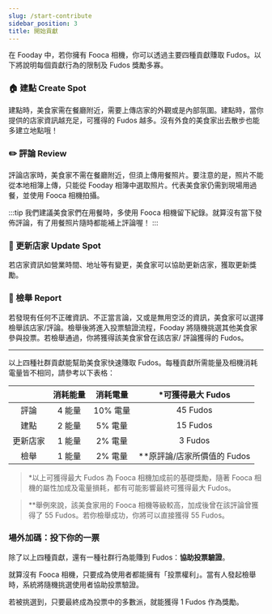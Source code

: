 ```yaml
---
slug: /start-contribute
sidebar_position: 3
title: 開始貢獻
---
```


在 Fooday 中，若你擁有 Fooca 相機，你可以透過主要四種貢獻賺取 Fudos。以下將說明每個貢獻行為的限制及 Fudos 獎勵多寡。

### 🏠 建點 Create Spot
建點時，美食家需在餐廳附近，需要上傳店家的外觀或是內部氛圍。建點時，當你提供的店家資訊越充足，可獲得的 Fudos 越多。沒有外食的美食家出去散步也能多建立地點哦！


### ✏️ 評論 Review
評論店家時，美食家不需在餐廳附近，但須上傳用餐照片。要注意的是，照片不能從本地相簿上傳，只能從 Fooday 相簿中選取照片。代表美食家仍需到現場用過餐，並使用 Fooca 相機拍攝。

:::tip
我們建議美食家們在用餐時，多使用 Fooca 相機留下紀錄。就算沒有當下發佈評論，有了用餐照片隨時都能補上評論喔！
:::


### 👷 更新店家 Update Spot
若店家資訊如營業時間、地址等有變更，美食家可以協助更新店家，獲取更新獎勵。  



### 🚨 檢舉 Report
若發現有任何不正確資訊、不正當言論，又或是無用空泛的資訊，美食家可以選擇檢舉該店家/評論。檢舉後將進入投票驗證流程，Fooday 將隨機挑選其他美食家參與投票。若檢舉通過，你將獲得該美食家曾在該店家/ 評論獲得的 Fudos。  

***

以上四種社群貢獻能幫助美食家快速賺取 Fudos。每種貢獻所需能量及相機消耗電量皆不相同，請參考以下表格：  

|  | 消耗能量   | 消耗電量   | *可獲得最大 Fudos   |
|:---:|:---:|:---:|:---:|
| 評論 | 4 能量 | 10% 電量 | 45 Fudos |
| 建點 | 2 能量 | 5% 電量 | 15 Fudos |
| 更新店家 | 1 能量  | 2% 電量   | 3 Fudos   |
| 檢舉 | 1 能量 | 2% 電量 | **原評論/店家所價值的 Fudos |
  
> *以上可獲得最大 Fudos 為 Fooca 相機加成前的基礎獎勵，隨著 Fooca 相機的屬性加成及電量損耗，都有可能影響最終可獲得最大 Fudos。

> **舉例來說，該美食家用的 Fooca 相機等級較高，加成後曾在該評論曾獲得了 55 Fudos。若你檢舉成功，你將可以直接獲得 55 Fudos。

### 場外加碼：投下你的一票

除了以上四種貢獻，還有一種社群行為能賺到 Fudos：**協助投票驗證**。

就算沒有 Fooca 相機，只要成為使用者都能擁有「投票權利」。當有人發起檢舉時，系統將隨機挑選使用者協助投票驗證。

若被挑選到，只要最終成為投票中的多數派，就能獲得 1 Fudos 作為獎勵。